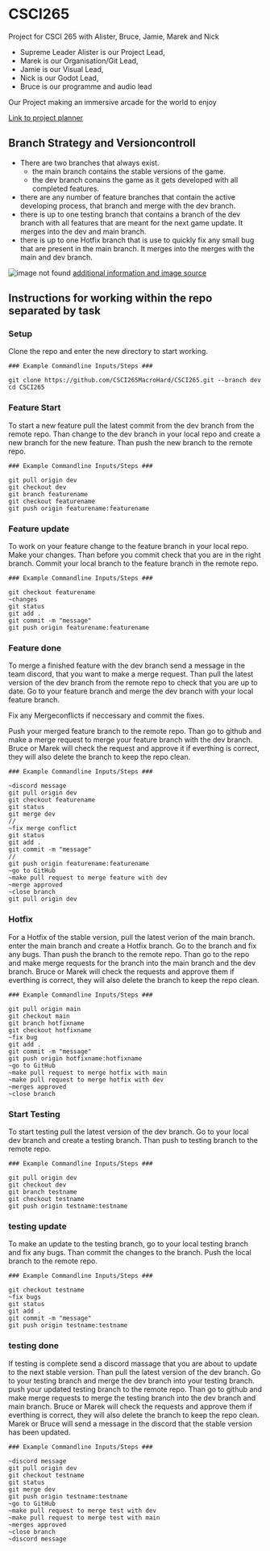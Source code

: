 # CSCI265
Project for CSCI 265 with Alister, Bruce, Jamie, Marek and Nick

- Supreme Leader Alister is our Project Lead, 
- Marek is our Organisation/Git Lead, 
- Jamie is our Visual Lead, 
- Nick is our Godot Lead, 
- Bruce is our programme and audio lead

Our Project making an immersive arcade for the world to enjoy

[Link to project planner](https://github.com/users/xBruix/projects/1/views/1)

## Branch Strategy and Versioncontroll

- There are two branches that always exist.
    - the main branch contains the stable versions of the game.
    - the dev branch conains the game as it gets developed with all completed features.
- there are any number of feature branches that contain the active developing process, that branch and merge with the dev branch.
- there is up to one testing branch that contains a branch of the dev branch with all features that are meant for the next game update. It merges into the dev and main branch.
- there is up to one Hotfix branch that is use to quickly fix any small bug that are present in the main branch. It merges into the merges with the main and dev branch.

![image not found](Documentation\pics\branchStrategy.png)
[additional information and image source](https://nvie.com/posts/a-successful-git-branching-model/)

## Instructions for working within the repo separated by task

### Setup
Clone the repo and enter  the new directory to start working.
```
### Example Commandline Inputs/Steps ###

git clone https://github.com/CSCI265MacroHard/CSCI265.git --branch dev
cd CSCI265  
```
### Feature Start
To start a new feature pull the latest commit from the dev branch from the remote repo. Than change to the dev branch in your local repo and create a new branch for the new feature. Than push the new branch to the remote repo.
```
### Example Commandline Inputs/Steps ###

git pull origin dev
git checkout dev
git branch featurename
git checkout featurename
git push origin featurename:featurename
```
### Feature update
To work on your feature change to the feature branch in your local repo. Make your changes. Than before you commit check that you are in the right branch. Commit your local branch to the feature branch in the remote repo.
```
### Example Commandline Inputs/Steps ###

git checkout featurename
~changes
git status
git add .
git commit -m "message"
git push origin featurename:featurename
```
### Feature done
To merge a finished feature with the dev branch send a message in the team discord, that you want to make a merge request. Than pull the latest version of the dev branch from the remote repo to check that you are up to date. Go to your feature branch and merge the dev branch with your local feature branch.

Fix any Mergeconflicts if neccessary and commit the fixes.

Push your merged feature branch to the remote repo. Than go to github and make a merge request to merge your feature branch with the dev branch. Bruce or Marek will check the request and approve it if everthing is correct, they will also delete the branch to keep the repo clean. 
```
### Example Commandline Inputs/Steps ###

~discord message
git pull origin dev
git checkout featurename
git status
git merge dev
//
~fix merge conflict
git status
git add .
git commit -m "message"
//
git push origin featurename:featurename
~go to GitHub
~make pull request to merge feature with dev
~merge approved
~close branch
git pull origin dev
```
### Hotfix
For a Hotfix of the stable version, pull the latest verion of the main branch. enter the main branch and create a Hotfix branch. Go to the branch and fix any bugs. Than push the branch to the remote repo.
Than go to the repo and make merge requests for the branch into the main branch and the dev branch. Bruce or Marek will check the requests and approve them if everthing is correct, they will also delete the branch to keep the repo clean. 
```
### Example Commandline Inputs/Steps ###

git pull origin main
git checkout main
git branch hotfixname
git checkout hotfixname
~fix bug
git add .
git commit -m "message"
git push origin hotfixname:hotfixname
~go to GitHub
~make pull request to merge hotfix with main
~make pull request to merge hotfix with dev
~merges approved
~close branch
```
### Start Testing
To start testing pull the latest version of the dev branch. Go to your local dev branch and create a testing branch. Than push to testing branch to the remote repo.
```
### Example Commandline Inputs/Steps ###

git pull origin dev
git checkout dev
git branch testname
git checkout testname
git push origin testname:testname
```
### testing update
To make an update to the testing branch, go to your local testing branch and fix any bugs. Than commit the changes to the branch. Push the local branch to the remote repo.
```
### Example Commandline Inputs/Steps ###

git checkout testname
~fix bugs
git status
git add .
git commit -m "message"
git push origin testname:testname
```
### testing done
If testing is complete send a discord massage that you are about to update to the next stable version. Than pull the latest version of the dev branch. Go to your testing branch and merge the dev branch into your testing branch. push your updated testing branch to the remote repo. Than go to github and make merge requests to merge the testing branch into the dev branch and main branch. Bruce or Marek will check the requests and approve them if everthing is correct, they will also delete the branch to keep the repo clean. Marek or Bruce will send a message in the discord that the stable version has been updated.
```
### Example Commandline Inputs/Steps ###

~discord message
git pull origin dev
git checkout testname
git status
git merge dev
git push origin testname:testname
~go to GitHub
~make pull request to merge test with dev
~make pull request to merge test with main
~merges approved
~close branch
~discord message
```